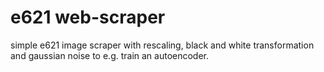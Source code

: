 # e621 web-scraper
simple e621 image scraper with rescaling, black and white transformation and gaussian noise to e.g. train an autoencoder.
